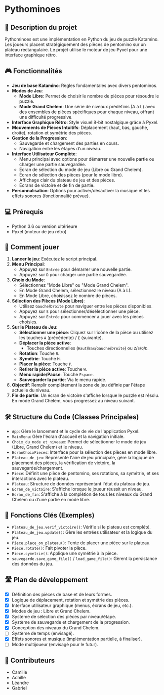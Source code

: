# Pythominoes

## 📝 Description du projet

Pythominoes est une implémentation en Python du jeu de puzzle Katamino. Les joueurs placent stratégiquement des pièces de pentomino sur un plateau rectangulaire. Le projet utilise le moteur de jeu Pyxel pour une interface graphique rétro.

## 🎮 Fonctionnalités

* **Jeu de base Katamino**: Règles fondamentales avec divers pentominos.
* **Modes de Jeu**:
  * **Mode Libre**: Permet de choisir le nombre de pièces pour résoudre le puzzle.
  * **Mode Grand Chelem**: Une série de niveaux prédéfinis (A à L) avec des ensembles de pièces spécifiques pour chaque niveau, offrant une difficulté progressive.
* **Interface Graphique Rétro**: Style visuel 8-bit nostalgique grâce à Pyxel.
* **Mouvements de Pièces Intuitifs**: Déplacement (haut, bas, gauche, droite), rotation et symétrie des pièces.
* **Gestion de la Progression**:
  * Sauvegarde et chargement des parties en cours.
  * Navigation entre les étapes d'un niveau.
* **Interface Utilisateur Complète**:
  * Menu principal avec options pour démarrer une nouvelle partie ou charger une partie sauvegardée.
  * Écran de sélection du mode de jeu (Libre ou Grand Chelem).
  * Écran de sélection des pièces (pour le mode libre).
  * Affichage clair du plateau de jeu et des pièces.
  * Écrans de victoire et de fin de partie.
* **Personnalisation**: Options pour activer/désactiver la musique et les effets sonores (fonctionnalité prévue).

## 💻 Prérequis

* Python 3.6 ou version ultérieure
* Pyxel (moteur de jeu rétro)

## 🎲 Comment jouer

1. **Lancer le jeu**: Exécutez le script principal.
2. **Menu Principal**:
   * Appuyez sur `Entrée` pour démarrer une nouvelle partie.
   * Appuyez sur `D` pour charger une partie sauvegardée.
3. **Choix du Mode**:
   * Sélectionnez "Mode Libre" ou "Mode Grand Chelem".
   * En Mode Grand Chelem, sélectionnez le niveau (A à L).
   * En Mode Libre, choisissez le nombre de pièces.
4. **Sélection des Pièces (Mode Libre)**:
   * Utilisez `Gauche`/`Droite` pour naviguer entre les pièces disponibles.
   * Appuyez sur `S` pour sélectionner/désélectionner une pièce.
   * Appuyez sur `Entrée` pour commencer à jouer avec les pièces choisies.
5. **Sur le Plateau de Jeu**:
   * **Sélectionner une pièce**: Cliquez sur l'icône de la pièce ou utilisez les touches `A` (précédente) / `E` (suivante).
   * **Déplacer la pièce active**:
     * Touches directionnelles (`Haut`/`Bas`/`Gauche`/`Droite`) ou `Z`/`S`/`Q`/`D`.
   * **Rotation**: Touche `R`.
   * **Symétrie**: Touche `M`.
   * **Placer la pièce**: Touche `P`.
   * **Retirer la pièce active**: Touche `W`.
   * **Menu rapide/Pause**: Touche `Espace`.
   * **Sauvegarder la partie**: Via le menu rapide.
6. **Objectif**: Remplir complètement la zone de jeu définie par l'étape actuelle du niveau.
7. **Fin de partie**: Un écran de victoire s'affiche lorsque le puzzle est résolu. En mode Grand Chelem, vous progressez au niveau suivant.

## 🛠️ Structure du Code (Classes Principales)

* `App`: Gère le lancement et le cycle de vie de l'application Pyxel.
* `MainMenu`: Gère l'écran d'accueil et la navigation initiale.
* `Choix_du_mode_et_niveaux`: Permet de sélectionner le mode de jeu (Libre, Grand Chelem) et le niveau.
* `EcranChoixPieces`: Interface pour la sélection des pièces en mode libre.
* `Plateau_de_jeu`: Représente l'aire de jeu principale, gère la logique de placement des pièces, la vérification de victoire, la sauvegarde/chargement.
* `Piece`: Définit une pièce de pentomino, ses rotations, sa symétrie, et ses interactions avec le plateau.
* `Plateau`: Structure de données représentant l'état du plateau de jeu.
* `Ecran_de_victoire`: S'affiche lorsque le joueur réussit un niveau.
* `Ecran_de_fin`: S'affiche à la complétion de tous les niveaux du Grand Chelem ou d'une partie en mode libre.

## 🧩 Fonctions Clés (Exemples)

* `Plateau_de_jeu.verif_victoire()`: Vérifie si le plateau est complété.
* `Plateau_de_jeu.update()`: Gère les entrées utilisateur et la logique du jeu.
* `Piece.place_on_plateau()`: Tente de placer une pièce sur le plateau.
* `Piece.rotate()`: Fait pivoter la pièce.
* `Piece.symetrie()`: Applique une symétrie à la pièce.
* `sauvegarde.save_game_file()` / `load_game_file()`: Gèrent la persistance des données du jeu.

## 🛣️ Plan de développement

* [X] Définition des pièces de base et de leurs formes.
* [X] Logique de déplacement, rotation et symétrie des pièces.
* [X] Interface utilisateur graphique (menus, écrans de jeu, etc.).
* [X] Modes de jeu : Libre et Grand Chelem.
* [X] Système de sélection des pièces par niveau/étape.
* [X] Système de sauvegarde et chargement de la progression.
* [X] Conception des niveaux du Grand Chelem.
* [ ] Système de temps (envisagé).
* [X] Effets sonores et musique (implémentation partielle, à finaliser).
* [ ] Mode multijoueur (envisagé pour le futur).

## 👥 Contributeurs

* Camille
* Achille
* Léandre
* Gabriel
